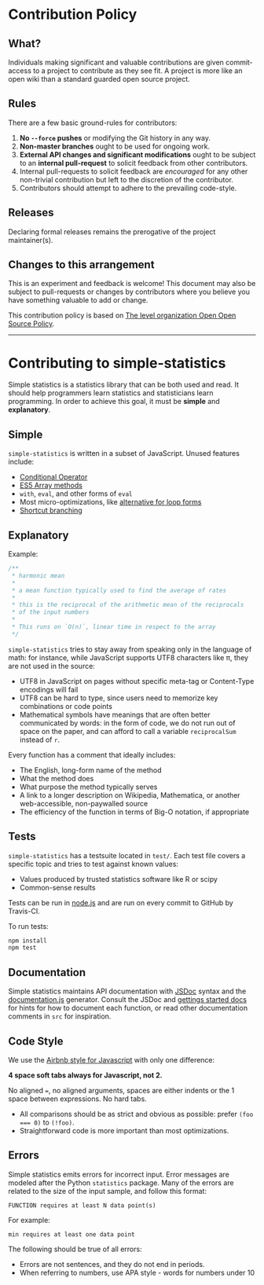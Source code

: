 # Contribution Policy

## What?

Individuals making significant and valuable contributions are given commit-access
to a project to contribute as they see fit. A project is more like an
open wiki than a standard guarded open source project.

## Rules

There are a few basic ground-rules for contributors:

1. **No `--force` pushes** or modifying the Git history in any way.
1. **Non-master branches** ought to be used for ongoing work.
1. **External API changes and significant modifications** ought to be subject to an **internal pull-request** to solicit feedback from other contributors.
1. Internal pull-requests to solicit feedback are *encouraged* for any other non-trivial contribution but left to the discretion of the contributor.
1. Contributors should attempt to adhere to the prevailing code-style.

## Releases

Declaring formal releases remains the prerogative of the project maintainer(s).

## Changes to this arrangement

This is an experiment and feedback is welcome! This document may also be
subject to pull-requests or changes by contributors where you believe you have
something valuable to add or change.

This contribution policy is based on [The level organization Open Open Source Policy](https://github.com/Level/community/blob/master/CONTRIBUTING.md).

-----------------------------------------

# Contributing to simple-statistics

Simple statistics is a statistics library that can be both used and read.
It should help programmers learn statistics and statisticians learn programming.
In order to achieve this goal, it must be **simple** and **explanatory**.

## Simple

`simple-statistics` is written in a subset of JavaScript. Unused features
include:

* [Conditional Operator](https://developer.mozilla.org/en-US/docs/Web/JavaScript/Reference/Operators/Conditional_Operator)
* [ES5 Array methods](http://ie.microsoft.com/TestDrive/HTML5/ECMAScript5Array/Default.html)
* `with`, `eval`, and other forms of `eval`
* Most micro-optimizations, like [alternative for loop forms](http://jsperf.com/loops/70)
* [Shortcut branching](http://javascriptweblog.wordpress.com/2010/07/26/no-more-ifs-alternatives-to-statement-branching-in-javascript/)

## Explanatory

Example:

```js
/**
 * harmonic mean
 *
 * a mean function typically used to find the average of rates
 *
 * this is the reciprocal of the arithmetic mean of the reciprocals
 * of the input numbers
 *
 * This runs on `O(n)`, linear time in respect to the array
 */
```

`simple-statistics` tries to stay away from speaking only in the language of math:
for instance, while JavaScript supports UTF8 characters like π, they are not used
in the source:

* UTF8 in JavaScript on pages without specific meta-tag or Content-Type encodings will fail
* UTF8 can be hard to type, since users need to memorize key combinations or code points
* Mathematical symbols have meanings that are often better communicated by words:
  in the form of code, we do not run out of space on the paper, and can afford
  to call a variable `reciprocalSum` instead of `r`.

Every function has a comment that ideally includes:

* The English, long-form name of the method
* What the method does
* What purpose the method typically serves
* A link to a longer description on Wikipedia, Mathematica, or another
  web-accessible, non-paywalled source
* The efficiency of the function in terms of Big-O notation, if appropriate

## Tests

`simple-statistics` has a testsuite located in `test/`. Each test file
covers a specific topic and tries to test against known values:

* Values produced by trusted statistics software like R or scipy
* Common-sense results

Tests can be run in [node.js](http://nodejs.org/) and are run on every commit
to GitHub by Travis-CI.

To run tests:

```sh
npm install
npm test
```

## Documentation

Simple statistics maintains API documentation with [JSDoc](http://usejsdoc.org/) syntax
and the [documentation.js](https://github.com/documentationjs/documentation) generator.
Consult the JSDoc and [gettings started docs](https://github.com/documentationjs/documentation/blob/master/docs/GETTTING_STARTED.md) for
hints for how to document each function, or read other documentation comments
in `src` for inspiration.

## Code Style

We use the [Airbnb style for Javascript](https://github.com/airbnb/javascript) with
only one difference:

**4 space soft tabs always for Javascript, not 2.**

No aligned `=`, no aligned arguments, spaces are either indents or the 1
space between expressions. No hard tabs.

* All comparisons should be as strict and obvious as possible: prefer `(foo === 0)` to
  `(!foo)`.
* Straightforward code is more important than most optimizations.

## Errors

Simple statistics emits errors for incorrect input. Error messages are modeled
after the Python `statistics` package. Many of the errors are related to the size
of the input sample, and follow this format:

    FUNCTION requires at least N data point(s)

For example:

    min requires at least one data point

The following should be true of all errors:

* Errors are not sentences, and they do not end in periods.
* When referring to numbers, use APA style - words for numbers under 10

